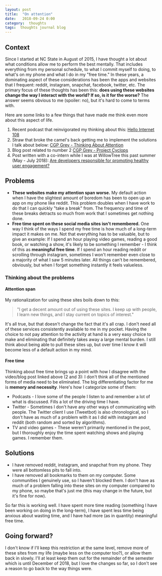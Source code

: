 ```yaml
---
layout: post
title:  "On attention"
date:   2018-09-24 0:00
category:  thoughts
tags:  thoughts journal blog
---
```


## Context

Since I started at NC State in August of 2015, I have thought a lot about what conditions allow me to perform the best mentally. That includes everything from my personal schedule, to what I commit myself to doing, to what's on my phone and what I do in my "free time." In these years, a dominating aspect of these considerations has been the apps and websites that I frequent: reddit, instagram, snapchat, facebook, twitter, etc. The primary focus of these thoughts has been this: **does using these websites change the way I interact with the world? If so, is it for the worse?** The answer seems obvious to me (spoiler: no), but it's hard to come to terms with.

Here are some links to a few things that have made me think even more about this aspect of life.

1. Recent podcast that reinvigorated my thinking about this: [Hello Internet 108](http://www.hellointernet.fm/podcast/108)
2. Straw that broke the camel's back getting me to implement the solutions I talk about below: [CGP Grey - Thinking About Attention](https://www.youtube.com/watch?v=wf2VxeIm1no) 
3. Blog post related to number 2 [CGP Grey - Project Cyclops](http://www.cgpgrey.com/blog/cyclops)
4. Post written with a co-intern while I was at WillowTree this past summer (May - July 2018): [Are developers responsible for promoting healthy user engagement?](https://willowtreeapps.com/ideas/are-developers-responsible-for-promoting-healthy-user-engagement)

## Problems

* **These websites make my attention span worse.** My default action when I have the slightest amount of boredom has been to open up an app on my phone like reddit. This problem doubles when I have work to do that I can quickly "take a break" from. The frequency and time of these breaks detracts so much from  work that I sometimes get nothing done.
* **Free time spent on these social media sites isn't remembered.** One way I think of the ways I spend my free time is how much of a long-term impact it makes on me. Not that everything has to be valuable, but to give an example: If I spend an hour playing video games, reading a good book, or watching a show, it's likely to be something I remember - I think of this as **meaningful free time**. If I spend an hour reading reddit or scrolling through instagram, sometimes I won't remember even close to a majority of what I saw 5 minutes later. All things can't be remembered, obviously, but when I forget something instantly it feels valueless.

### Thinking about the problems

#### Attention span

My rationalization for using these sites boils down to this:

> "I get a decent amount out of using these sites. I keep up with people, I learn new things, and I stay current on topics of interest."

It's all true, but that doesn't change the fact that it's all crap. I don't need all of these services consistently available to me in my pocket. Having the choice to not pay attention to the activity at hand is a very easy choice to make and eliminating that definitely takes away a large mental burden. I still think about being able to pull these sites up, but over time I know it will become less of a default action in my mind.

#### Free time

Thinking about free time brings up a point with how I disagree with the video/blog post linked above (2 and 3): I don't think all of the mentioned forms of media need to be eliminated. The big differentiating factor for me is **memory and necessity**. Here's how I categorize some of them:

* Podcasts - I love some of the people I listen to and remember a lot of what is discussed. Fills a lot of the driving time I have.
* Twitter - Sometimes I don't have any other ways of communicating with people. The Twitter client I use (Tweetbot) is also chronological, so I don't have as much of a problem with it as I did with instagram and reddit (both random and sorted by algorithms).
* TV and video games - These weren't primarily mentioned in the post, but I thoroughly enjoy the time spent watching shows and playing games. I remember them.

## Solutions

* I have removed reddit, instagram, and snapchat from my phone. They were all bottomless pits to fall into.
* I have removed all bookmarks to them on my computer. Some communities I genuinely use, so I haven't blocked them. I don't have as much of a problem falling into these sites on my computer compared to my phone, so maybe that's just me (this may change in the future, but it's fine for now).

So far this is working well. I have spent more time reading (something I have been working on doing in the long-term), I have spent less time being anxious about wasting time, and I have had more (as in quantity) meaningful free time.

## Going forward?

I don't know if I'll keep this restriction at the same level, remove more of these sites from my life (maybe less on the computer too?), or allow them back in slowly. I'll at least keep them out for the remainder of the semester which is until December of 2018, but I love the changes so far, so I don't see a reason to go back to the way things were.